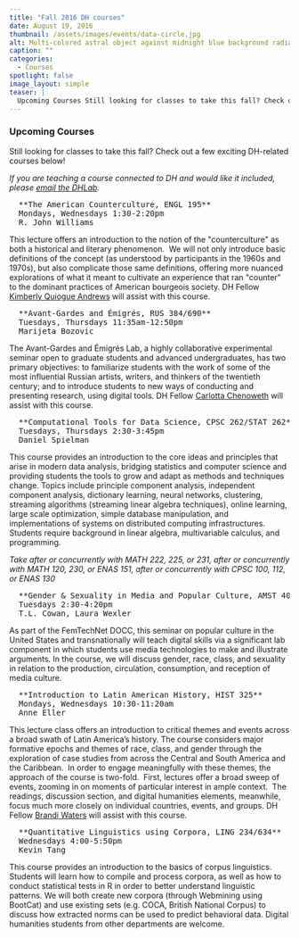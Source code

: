 ```yaml
---
title: "Fall 2016 DH courses"
date: August 19, 2016
thumbnail: /assets/images/events/data-circle.jpg
alt: Multi-colored astral object against midnight blue background radiates colored beads.
caption: ""
categories:
  - Courses
spotlight: false
image_layout: simple
teaser: |
  Upcoming Courses Still looking for classes to take this fall? Check out a few exciting DH-related courses below! If you are teaching a course connected to DH and would like it included, please email...
---
```


### Upcoming Courses

Still looking for classes to take this fall? Check out a few exciting DH-related courses below!

*If you are teaching a course connected to DH and would like it included, please [email the DHLab](mailto:dhlab@yale.edu?subject=DH%20courses).*

<pre>
  **The American Counterculture, ENGL 195**
  Mondays, Wednesdays 1:30-2:20pm
  R. John Williams
</pre>

This lecture offers an introduction to the notion of the "counterculture" as both a historical and literary phenomenon.  We will not only introduce basic definitions of the concept (as understood by participants in the 1960s and 1970s), but also complicate those same definitions, offering more nuanced explorations of what it meant to cultivate an experience that ran "counter" to the dominant practices of American bourgeois society. DH Fellow [Kimberly Quiogue Andrews](http://web.library.yale.edu/dhlab/dhfellows) will assist with this course.

<pre>
  **Avant-Gardes and Émigrés, RUS 384/690**
  Tuesdays, Thursdays 11:35am-12:50pm
  Marijeta Bozovic
</pre>

The Avant-Gardes and Émigrés Lab, a highly collaborative experimental seminar open to graduate students and advanced undergraduates, has two primary objectives: to familiarize students with the work of some of the most influential Russian artists, writers, and thinkers of the twentieth century; and to introduce students to new ways of conducting and presenting research, using digital tools. DH Fellow [Carlotta Chenoweth](http://web.library.yale.edu/dhlab/dhfellows) will assist with this course.

<pre>
  **Computational Tools for Data Science, CPSC 262/STAT 262**
  Tuesdays, Thursdays 2:30-3:45pm
  Daniel Spielman
</pre>

This course provides an introduction to the core ideas and principles that arise in modern data analysis, bridging statistics and computer science and providing students the tools to grow and adapt as methods and techniques change. Topics include principle component analysis, independent component analysis, dictionary learning, neural networks, clustering, streaming algorithms (streaming linear algebra techniques), online learning, large scale optimization, simple database manipulation, and implementations of systems on distributed computing infrastructures. Students require background in linear algebra, multivariable calculus, and programming.

*Take after or concurrently with MATH 222, 225, or 231, after or concurrently with MATH 120, 230, or ENAS 151, after or concurrently with CPSC 100, 112, or ENAS 130*

<pre>
  **Gender &amp; Sexuality in Media and Popular Culture, AMST 402/ANTHRO 302/FILM 324/WGSS 380**
  Tuesdays 2:30-4:20pm
  T.L. Cowan, Laura Wexler
</pre>

As part of the FemTechNet DOCC, this seminar on popular culture in the United States and transnationally will teach digital skills via a significant lab component in which students use media technologies to make and illustrate arguments. In the course, we will discuss gender, race, class, and sexuality in relation to the production, circulation, consumption, and reception of media culture.

<pre>
  **Introduction to Latin American History, HIST 325**
  Mondays, Wednesdays 10:30-11:20am
  Anne Eller
</pre>

This lecture class offers an introduction to critical themes and events across a broad swath of Latin America’s history. The course considers major formative epochs and themes of race, class, and gender through the exploration of case studies from across the Central and South America and the Caribbean.  In order to engage meaningfully with these themes, the approach of the course is two-fold.  First, lectures offer a broad sweep of events, zooming in on moments of particular interest in ample context.  The readings, discussion section, and digital humanities elements, meanwhile, focus much more closely on individual countries, events, and groups. DH Fellow [Brandi Waters](http://web.library.yale.edu/dhlab/dhfellows) will assist with this course.

<pre>
  **Quantitative Linguistics using Corpora, LING 234/634**
  Wednesdays 4:00-5:50pm
  Kevin Tang
</pre>

This course provides an introduction to the basics of corpus linguistics. Students will learn how to compile and process corpora, as well as how to conduct statistical tests in R in order to better understand linguistic patterns. We will both create new corpora (through Webmining using BootCat) and use existing sets (e.g. COCA, British National Corpus) to discuss how extracted norms can be used to predict behavioral data. Digital humanities students from other departments are welcome.
